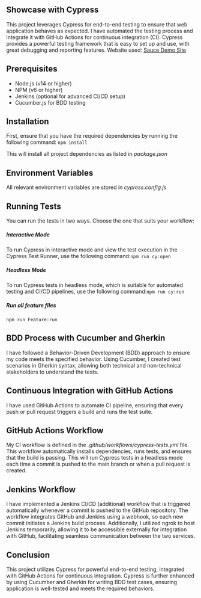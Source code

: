## **Showcase with Cypress**

This project leverages Cypress for end-to-end testing to ensure that web application behaves as expected. I have automated the testing process and integrate it with GitHub Actions for continuous integration (CI). Cypress provides a powerful testing framework that is easy to set up and use, with great debugging and reporting features. 
Website used: [Sauce Demo Site](https://www.saucedemo.com/ "Sauce Demo Site")

## Prerequisites

- Node.js (v14 or higher)
- NPM (v6 or higher)
- Jenkins (optional for advanced CI/CD setup)
- Cucumber.js for BDD testing

## Installation

First, ensure that you have the required dependencies by running the following 
command: `npm install`

This will install all project dependencies as listed in *package.json*

## Environment Variables

All relevant environment variables are stored in *cypress.config.js*

## Running Tests

You can run the tests in two ways. Choose the one that suits your workflow:

##### Interactive Mode
To run Cypress in interactive mode and view the test execution in the Cypress Test Runner, use the following 
command:`npm run cy:open`

##### Headless Mode
To run Cypress tests in headless mode, which is suitable for automated testing and CI/CD pipelines, use the following 
command:`npm run cy:run`

##### Run all feature files
`npm run Feature:run`

## BDD Process with Cucumber and Gherkin

I have followed a Behavior-Driven Development (BDD) approach to ensure my code meets the specified behavior. Using Cucumber, I created test scenarios in Gherkin syntax, allowing both technical and non-technical stakeholders to understand the tests.

## Continuous Integration with GitHub Actions

I have used GitHub Actions to automate CI pipeline, ensuring that every push or pull request triggers a build and runs the test suite. 

## GitHub Actions Workflow

My CI workflow is defined in the *.github/workflows/cypress-tests.yml* file. This workflow automatically installs dependencies, runs tests, and ensures that the build is passing. This will run Cypress tests in a headless mode each time a commit is pushed to the main branch or when a pull request is created.

## Jenkins Workflow

I have implemented a Jenkins CI/CD (additional) workflow that is triggered automatically whenever a commit is pushed to the GitHub repository. The workflow integrates GitHub and Jenkins using a webhook, so each new commit initiates a Jenkins build process. Additionally, I utilized ngrok to host Jenkins temporarily, allowing it to be accessible externally for integration with GitHub, facilitating seamless communication between the two services.

## Conclusion

This project utilizes Cypress for powerful end-to-end testing, integrated with GitHub Actions for continuous integration. Cypress is further enhanced by using Cucumber and Gherkin for writing BDD test cases, ensuring application is well-tested and meets the required behaviors.


